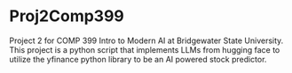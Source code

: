 # Proj2Comp399
Project 2 for COMP 399 Intro to Modern AI at Bridgewater State University. This project is a python script that implements LLMs from hugging face to utilize the yfinance python library to be an AI powered stock predictor.
